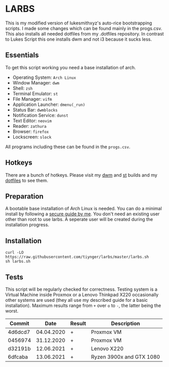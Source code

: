 # LARBS

This is my modified version of lukesmithxyz's auto-rice bootstrapping scripts.
I made some changes which can be found mainly in the progs.csv.
This also installs all needed dotfiles from my .dotfiles repository.
In contrast to Lukes Script this one installs dwm and not i3 because it sucks less.

## Essentials

To get this script working you need a base installation of arch.

- Operating System: `Arch Linux`
- Window Manager: `dwm`
- Shell: `zsh`
- Terminal Emulator: `st`
- File Manager: `vifm`
- Application Launcher: `dmenu(_run)`
- Status Bar: `dwmblocks`
- Notification Service: `dunst`
- Text Editor: `neovim`
- Reader: `zathura`
- Browser: `firefox`
- Lockscreen: `slock`

All programs including these can be found in the `progs.csv`.

## Hotkeys

There are a bunch of hotkeys. Please visit my
[dwm](https://github.com/tiyn/dwm) and [st](https://github.com/tiyn/st)
builds and my [dotfiles](https://github.com/tiyn/.dotfiles) to see them.

## Preparation

A bootable base installation of Arch Linux is needed.
You can do a minimal install by following a
[secure guide by me](https://github.com/Tiyn/wiki/blob/master/wiki/linux/arch-linux/installation.md).
You don't need an existing user other than root to use larbs.
A seperate user will be created during the installation progress.

## Installation

```shell
curl -LO https://raw.githubusercontent.com/tiynger/larbs/master/larbs.sh
sh larbs.sh
```

## Tests

This script will be regularly checked for correctness.
Testing system is a Virtual Machine inside Proxmox or a Lenovo Thinkpad X220
occasionally other systems are used (they all use my described guide for a
basic installation).
Maximum results range from `+` over `o` to `-`, the latter being the worst.

| Commit  | Date       | Result | Description              |
| ------- | ---------- | ------ | ------------------------ |
| 4d6dcd7 | 04.04.2020 | +      | Proxmox VM               |
| 0456974 | 31.12.2020 | +      | Proxmox VM               |
| d32191b | 12.06.2021 | +      | Lenovo X220              |
| 6dfcaba | 13.06.2021 | +      | Ryzen 3900x and GTX 1080 |
